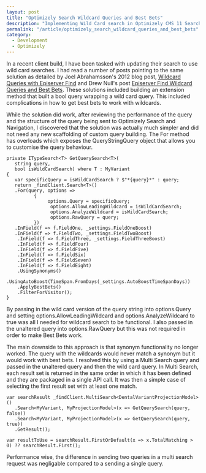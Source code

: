 ```yaml
---
layout: post
title: "Optimizely Search Wildcard Queries and Best Bets"
description: "Implementing Wild Card search in Optimizely CMS 11 Search and Navigation."
permalink: "/article/optimizely_search_wildcard_queries_and_best_bets"
category:
  - Development
  - Optimizely
---
```


In a recent client build, I have been tasked with updating their search to use wild card searches.  I had read a number of posts pointing to the same solution as detailed by Joel Abrahamsson's 2012 blog post, [Wildcard Queries with Episerver Find](http://joelabrahamsson.com/wildcard-queries-with-episerver-find/) and Drew Null's post [Episerver Find Wildcard Queries and Best Bets](https://world.optimizely.com/blogs/drew-null/dates/2018/4/find-wildcardquery-and-best-bets---a-workaround/). These solutions included building an extension method that built a bool query wrapping a wild card query. This included complications in how to get best bets to work with wildcards.

While the solution did work, after reviewing the performance of the query and the structure of the query being sent to Optimizely Search and Navigation, I discovered that the solution was actually much simpler and did not need any new scaffolding of custom query building.  The For method has overloads which exposes the QueryStringQuery object that allows you to customise the query behaviour.

```
private ITypeSearch<T> GetQuerySearch<T>(
   string query,
   bool isWildCardSearch) where T : MyVariant
{
   var specificQuery = isWildCardSearch ? $"*{query}*" : query;
   return _findClient.Search<T>()
   .For(query, options =>
          {
               options.Query = specificQuery;
                options.AllowLeadingWildcard = isWildCardSearch;
                options.AnalyzeWildcard = isWildCardSearch;
                options.RawQuery = query;
          })
   .InField(f => f.FieldOne, _settings.FieldOneBoost)
   .InField(f => f.FieldTwo, _settings.FieldTwoBoost)
    .InField(f => f.FieldThree, _settings.FieldThreeBoost)
    .InField(f => f.FieldFour)
    .InField(f => f.FieldFive)
    .InField(f => f.FieldSix)
    .InField(f => f.FieldSeven)
    .InField(f => f.FieldEight)
    .UsingSynonyms()
    .UsingAutoBoost(TimeSpan.FromDays(_settings.AutoBoostTimeSpanDays))
    .ApplyBestBets()
    .FilterForVisitor();
}
```

By passing in the wild card version of the query string into options.Query and setting options.AllowLeadingWildcard and options.AnalyzeWildcard to true was all I needed for wildcard search to be functional.  I also passed in the unaltered query into options.RawQuery but this was not required in order to make Best Bets work.

The main downside to this approach is that synonym functionality no longer worked.  The query with the wildcards would never match a synonym but it would work with best bets.  I resolved this by using a Multi Search query and passed in the unaltered query and then the wild card query.  In Multi Search, each result set is returned in the same order in which it has been defined and they are packaged in a single API call.  It was then a simple case of selecting the first result set with at least one match.

```
var searchResult _findClient.MultiSearch<DentalVariantProjectionModel>()
   .Search<MyVariant, MyProjectionModel>(x => GetQuerySearch(query, false))
   .Search<MyVariant, MyProjectionModel>(x => GetQuerySearch(query, true))
   .GetResult();

var resultToUse = searchResult.FirstOrDefault(x => x.TotalMatching > 0) ?? searchResult.First();
```

Performance wise, the difference in sending two queries in a multi search request was negligable compared to a sending a single query.